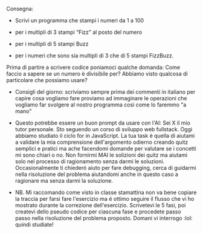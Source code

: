 Consegna:

- Scrivi un programma che stampi i numeri da 1 a 100

- per i multipli di 3 stampi “Fizz” al posto del numero 

- per i multipli di 5 stampi Buzz 

- per i numeri che sono sia multipli di 3 che di 5 stampi FizzBuzz.


Prima di partire a scrivere codice poniamoci qualche domanda: Come faccio a sapere se un numero è divisibile per? Abbiamo visto qualcosa di particolare che possiamo usare?


- Consigli del giorno:
scriviamo sempre prima dei commenti in italiano per capire cosa vogliamo fare
proviamo ad immaginare le operazioni che vogliamo far svolgere al nostro programma così come lo faremmo "a mano"


- Questo potrebbe essere un buon prompt da usare con l'AI:
Sei X il mio tutor personale. Sto seguendo un corso di sviluppo web fullstack. Oggi abbiamo studiato il ciclo for in JavaScript. La tua task é quella di aiutami a validare la mia comprensione dell'argomento odierno creando quitz semplici e pratici ma ache facendomi domande per valutare se i concetti mi sono chiari o no. Non fornirmi MAI le solizioni dei quitz ma aiutami solo nel processo di ragionamento senza darmi le soluzioni. Occasionalmente ti chiederó aiuto per fare debugging, cerca di guidarmi nella risoluzione del problema aiutandomi anche in questo caso a ragionare ma senza darmi la soluzione.

- NB. Mi raccomando come visto in classe stamattina non va bene copiare la traccia per farsi fare l'esercizio ma é ottimo seguire il flusso che vi ho mostrato durante la correzione dell'esercizio.
Scrivetevi le 5 fasi, poi createvi dello pseudo codice per ciascuna fase e procedete passo passo nella risoluzione del problema proposto.
Domani vi interrogo :lol: quindi studiate!